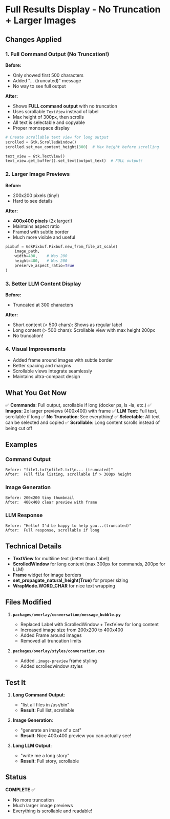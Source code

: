 # Full Results Display - No Truncation + Larger Images

## Changes Applied

### 1. **Full Command Output (No Truncation!)**

**Before:**
- Only showed first 500 characters
- Added "... (truncated)" message
- No way to see full output

**After:**
- Shows **FULL command output** with no truncation
- Uses scrollable `TextView` instead of label
- Max height of 300px, then scrolls
- All text is selectable and copyable
- Proper monospace display

```python
# Create scrollable text view for long output
scrolled = Gtk.ScrolledWindow()
scrolled.set_max_content_height(300)  # Max height before scrolling

text_view = Gtk.TextView()
text_view.get_buffer().set_text(output_text)  # FULL output!
```

### 2. **Larger Image Previews**

**Before:**
- 200x200 pixels (tiny!)
- Hard to see details

**After:**
- **400x400 pixels** (2x larger!)
- Maintains aspect ratio
- Framed with subtle border
- Much more visible and useful

```python
pixbuf = GdkPixbuf.Pixbuf.new_from_file_at_scale(
    image_path,
    width=400,    # Was 200
    height=400,   # Was 200
    preserve_aspect_ratio=True
)
```

### 3. **Better LLM Content Display**

**Before:**
- Truncated at 300 characters

**After:**
- Short content (< 500 chars): Shows as regular label
- Long content (> 500 chars): Scrollable view with max height 200px
- No truncation!

### 4. **Visual Improvements**

- Added frame around images with subtle border
- Better spacing and margins
- Scrollable views integrate seamlessly
- Maintains ultra-compact design

## What You Get Now

✅ **Commands**: Full output, scrollable if long (docker ps, ls -la, etc.)
✅ **Images**: 2x larger previews (400x400) with frame
✅ **LLM Text**: Full text, scrollable if long
✅ **No Truncation**: See everything!
✅ **Selectable**: All text can be selected and copied
✅ **Scrollable**: Long content scrolls instead of being cut off

## Examples

### Command Output
```
Before: "file1.txt\nfile2.txt\n... (truncated)"
After:  Full file listing, scrollable if > 300px height
```

### Image Generation
```
Before: 200x200 tiny thumbnail
After:  400x400 clear preview with frame
```

### LLM Response
```
Before: "Hello! I'd be happy to help you...(truncated)"
After:  Full response, scrollable if long
```

## Technical Details

- **TextView** for multiline text (better than Label)
- **ScrolledWindow** for long content (max 300px for commands, 200px for LLM)
- **Frame** widget for image borders
- **set_propagate_natural_height(True)** for proper sizing
- **WrapMode.WORD_CHAR** for nice text wrapping

## Files Modified

1. **`packages/overlay/conversation/message_bubble.py`**
   - Replaced Label with ScrolledWindow + TextView for long content
   - Increased image size from 200x200 to 400x400
   - Added Frame around images
   - Removed all truncation limits

2. **`packages/overlay/styles/conversation.css`**
   - Added `.image-preview` frame styling
   - Added scrolledwindow styles

## Test It

1. **Long Command Output**:
   - "list all files in /usr/bin"
   - **Result**: Full list, scrollable

2. **Image Generation**:
   - "generate an image of a cat"
   - **Result**: Nice 400x400 preview you can actually see!

3. **Long LLM Output**:
   - "write me a long story"
   - **Result**: Full story, scrollable

## Status
**COMPLETE** ✅ 
- No more truncation
- Much larger image previews
- Everything is scrollable and readable!

